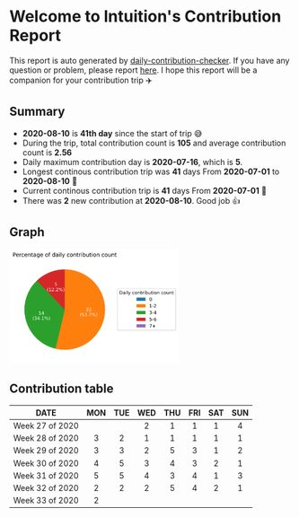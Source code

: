 
# Welcome to lntuition's Contribution Report
This report is auto generated by [daily-contribution-checker](https://github.com/lntuition/daily-contribution-checker).
If you have any question or problem, please report [here](https://github.com/lntuition/daily-contribution-checker/issues).
I hope this report will be a companion for your contribution trip :airplane:


## Summary
- **2020-08-10** is **41th day** since the start of trip :sweat_smile:
- During the trip, total contribution count is **105** 
and average contribution count is **2.56**
- Daily maximum contribution day is **2020-07-16**, which is **5**.
- Longest continous contribution trip was **41** days 
From **2020-07-01** to **2020-08-10** :walking:
- Current continous contribution trip is **41** days 
From **2020-07-01** :running:
- There was **2** new contribution at **2020-08-10**.
Good job :+1:

## Graph
<img src="asset/pie_graph.png" alt="pie" width="60%">

## Contribution table
|      DATE       | MON | TUE | WED | THU | FRI | SAT | SUN |
|:---------------:|:---:|:---:|:---:|:---:|:---:|:---:|:---:|
| Week 27 of 2020 |     |     |  2  |  1  |  1  |  1  |  4  |
| Week 28 of 2020 |  3  |  2  |  1  |  1  |  1  |  1  |  1  |
| Week 29 of 2020 |  3  |  3  |  2  |  5  |  3  |  1  |  2  |
| Week 30 of 2020 |  4  |  5  |  3  |  4  |  3  |  2  |  1  |
| Week 31 of 2020 |  5  |  5  |  4  |  3  |  4  |  1  |  3  |
| Week 32 of 2020 |  2  |  2  |  2  |  5  |  4  |  2  |  1  |
| Week 33 of 2020 |  2  |     |     |     |     |     |     |

        